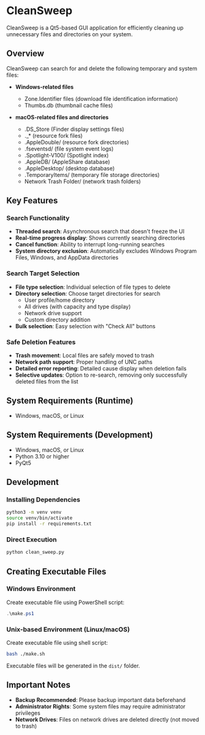 # CleanSweep

CleanSweep is a Qt5-based GUI application for efficiently cleaning up unnecessary files and directories on your system.

## Overview

CleanSweep can search for and delete the following temporary and system files:

- **Windows-related files**
  - Zone.Identifier files (download file identification information)
  - Thumbs.db (thumbnail cache files)

- **macOS-related files and directories**
  - .DS_Store (Finder display settings files)
  - ._* (resource fork files)
  - .AppleDouble/ (resource fork directories)
  - .fseventsd/ (file system event logs)
  - .Spotlight-V100/ (Spotlight index)
  - .AppleDB/ (AppleShare database)
  - .AppleDesktop/ (desktop database)
  - .TemporaryItems/ (temporary file storage directories)
  - Network Trash Folder/ (network trash folders)

## Key Features

### Search Functionality
- **Threaded search**: Asynchronous search that doesn't freeze the UI
- **Real-time progress display**: Shows currently searching directories
- **Cancel function**: Ability to interrupt long-running searches
- **System directory exclusion**: Automatically excludes Windows Program Files, Windows, and AppData directories

### Search Target Selection
- **File type selection**: Individual selection of file types to delete
- **Directory selection**: Choose target directories for search
  - User profile/home directory
  - All drives (with capacity and type display)
  - Network drive support
  - Custom directory addition
- **Bulk selection**: Easy selection with "Check All" buttons

### Safe Deletion Features
- **Trash movement**: Local files are safely moved to trash
- **Network path support**: Proper handling of UNC paths
- **Detailed error reporting**: Detailed cause display when deletion fails
- **Selective updates**: Option to re-search, removing only successfully deleted files from the list

## System Requirements (Runtime)

- Windows, macOS, or Linux

## System Requirements (Development)

- Windows, macOS, or Linux
- Python 3.10 or higher
- PyQt5

## Development

### Installing Dependencies

```bash
python3 -m venv venv
source venv/bin/activate
pip install -r requirements.txt
```

### Direct Execution
```bash
python clean_sweep.py
```

## Creating Executable Files

### Windows Environment
Create executable file using PowerShell script:
```powershell
.\make.ps1
```

### Unix-based Environment (Linux/macOS)
Create executable file using shell script:
```bash
bash ./make.sh
```

Executable files will be generated in the `dist/` folder.

## Important Notes

- **Backup Recommended**: Please backup important data beforehand
- **Administrator Rights**: Some system files may require administrator privileges
- **Network Drives**: Files on network drives are deleted directly (not moved to trash)
